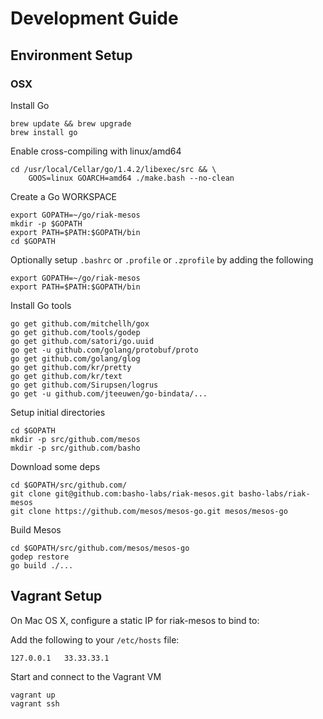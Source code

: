 # Development Guide

## Environment Setup

### OSX

Install Go

```
brew update && brew upgrade
brew install go
```

Enable cross-compiling with linux/amd64

```
cd /usr/local/Cellar/go/1.4.2/libexec/src && \
    GOOS=linux GOARCH=amd64 ./make.bash --no-clean
```

Create a Go WORKSPACE

```
export GOPATH=~/go/riak-mesos
mkdir -p $GOPATH
export PATH=$PATH:$GOPATH/bin
cd $GOPATH
```

Optionally setup `.bashrc` or `.profile` or `.zprofile` by adding the following

```
export GOPATH=~/go/riak-mesos
export PATH=$PATH:$GOPATH/bin
```

Install Go tools

```
go get github.com/mitchellh/gox
go get github.com/tools/godep
go get github.com/satori/go.uuid
go get -u github.com/golang/protobuf/proto
go get github.com/golang/glog
go get github.com/kr/pretty
go get github.com/kr/text
go get github.com/Sirupsen/logrus
go get -u github.com/jteeuwen/go-bindata/...
```

Setup initial directories

```
cd $GOPATH
mkdir -p src/github.com/mesos
mkdir -p src/github.com/basho
```

Download some deps

```
cd $GOPATH/src/github.com/
git clone git@github.com:basho-labs/riak-mesos.git basho-labs/riak-mesos
git clone https://github.com/mesos/mesos-go.git mesos/mesos-go
```

Build Mesos

```
cd $GOPATH/src/github.com/mesos/mesos-go
godep restore
go build ./...
```

## Vagrant Setup

On Mac OS X, configure a static IP for riak-mesos to bind to:

Add the following to your `/etc/hosts` file:

```
127.0.0.1	33.33.33.1
```

Start and connect to the Vagrant VM

```
vagrant up
vagrant ssh
```
